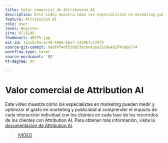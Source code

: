 ```yaml
---
title: Valor comercial de Attribution AI
description: Este vídeo muestra cómo los especialistas en marketing pueden medir y optimizar el gasto en marketing y publicidad al comprender el impacto de cada interacción individual con los clientes en cada fase de los recorridos de los clientes con Attribution AI.
feature: Attribution AI
role: User
level: Beginner
jira: KT-6248
thumbnail: 40375.jpg
exl-id: 12aa5c9a-ac48-4506-bbe7-14106fc17675
source-git-commit: 00ef0f40fb3d82f0c06428a35c0e402f46ab6774
workflow-type: tm+mt
source-wordcount: '84'
ht-degree: 0%

---
```


# Valor comercial de Attribution AI

Este vídeo muestra cómo los especialistas en marketing pueden medir y optimizar el gasto en marketing y publicidad al comprender el impacto de cada interacción individual con los clientes en cada fase de los recorridos de los clientes con Attribution AI. Para obtener más información, visite la [documentación de Attribution AI](https://experienceleague.adobe.com/docs/experience-platform/intelligent-services/attribution-ai/overview.html).

>[!VIDEO](https://video.tv.adobe.com/v/40375?learn=on)


